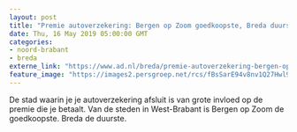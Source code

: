 ```yaml
---
layout: post
title: "Premie autoverzekering: Bergen op Zoom goedkoopste, Breda duurste in West-Brabant"
date: Thu, 16 May 2019 05:00:00 GMT
categories: 
- noord-brabant 
- breda 
externe_link: "https://www.ad.nl/breda/premie-autoverzekering-bergen-op-zoom-goedkoopste-breda-duurste-in-west-brabant~a3523d19/"
feature_image: "https://images2.persgroep.net/rcs/fBsSarE94v8nv1Q27Hwl99m9Y-M/diocontent/108244018/_fitwidth/400/?appId=21791a8992982cd8da851550a453bd7f&quality=0.7"
---
```


De stad waarin je je autoverzekering afsluit is van grote invloed op de premie die je betaalt. Van de steden in West-Brabant is Bergen op Zoom de goedkoopste. Breda de duurste.

